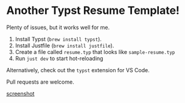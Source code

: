 # Another Typst Resume Template!

Plenty of issues, but it works well for me.

1. Install Typst (`brew install typst`).
2. Install Justfile (`brew install justfile`).
3. Create a file called `resume.typ` that looks like `sample-resume.typ`
4. Run `just dev` to start hot-reloading

Alternatively, check out the `typst` extension for VS Code.

Pull requests are welcome.

[screenshot](docs/screenshot.png)
